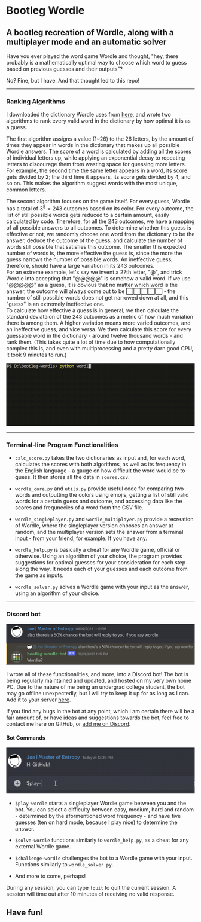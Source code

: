 # Bootleg Wordle

## A bootleg recreation of Wordle, along with a multiplayer mode and an automatic solver

Have you ever played the word game Wordle and thought, "hey, there probably is a mathematically optimal way to choose which word to guess based on previous guesses and their outputs"?  

No? Fine, but I have. And that thought led to this repo!  

---

### Ranking Algorithms

I downloaded the dictionary Wordle uses from [here](https://gist.github.com/scholtes/94f3c0303ba6a7768b47583aff36654d), and wrote two algorithms to rank every valid word in the dictionary by how optimal it is as a guess.  

The first algorithm assigns a value (1~26) to the 26 letters, by the amount of times they appear in words in the dictionary that makes up all possible Wordle answers. The score of a word is calculated by adding all the scores of individual letters up, while applying an exponential decay to repeating letters to discourage them from wasting space for guessing more letters. For example, the second time the same letter appears in a word, its score gets divided by 2; the third time it appears, its score gets divided by 4, and so on. This makes the algorithm suggest words with the most unique, common letters.  

The second algorithm focuses on the game itself. For every guess, Wordle has a total of $` 3^5=243 `$ outcomes based on its color. For every outcome, the list of still possible words gets reduced to a certain amount, easily calculated by code. Therefore, for all the 243 outcomes, we have a mapping of all possible answers to all outcomes. To determine whether this guess is effective or not, we randomly choose one word from the dictionary to be the answer, deduce the outcome of the guess, and calculate the number of words still possible that satisfies this outcome. The smaller this expected number of words is, the more effective the guess is, since the more the guess narrows the number of possible words. An ineffective guess, therefore, should have a large variation in its 243 outcomes.  
For an extreme example, let's say we invent a 27th letter, "@", and trick Wordle into accepting that "@@@@@" is somehow a valid word. If we use "@@@@@" as a guess, it is obvious that no matter which word is the answer, the outcome will always come out to be ⬜⬜⬜⬜⬜ - the number of still possible words does not get narrowed down at all, and this "guess" is an extremely ineffective one.  
To calculate how effective a guess is in general, we then calculate the standard deviataion of the 243 outcomes as a metric of how much variation there is among them. A higher variation means more varied outcomes, and an ineffective guess, and vice versa. We then calculate this score for every guessable word in the dictionary - around twelve thousand words - and rank them. (This takes quite a lot of time due to how computationally complex this is, and even with multiprocessing and a pretty darn good CPU, it took 9 minutes to run.)

![the Wordle solver at work](assets/solver.gif)

---

### Terminal-line Program Functionalities

- `calc_score.py` takes the two dictionaries as input and, for each word, calculates the scores with both algorithms, as well as its frequency in the English language - a gauge on how difficult the word would be to guess. It then stores all the data in `scores.csv`.  

- ``wordle_core.py`` and ``utils.py`` provide useful code for comparing two words and outputting the colors using emojis, getting a list of still valid words for a certain guess and outcome, and accessing data like the scores and frequnecies of a word from the CSV file.

- `wordle_singleplayer.py` and `wordle_multiplayer.py` provide a recreation of Wordle, where the singleplayer version chooses an answer at random, and the multiplayer version sets the answer from a terminal input - from your friend, for example. If you have any.  

- `wordle_help.py` is basically a cheat for any Wordle game, official or otherwise. Using an algorithm of your choice, the program provides suggestions for optimal guesses for your consideration for each step along the way. It needs each of your guesses and each outcome from the game as inputs.

- `wordle_solver.py` solves a Wordle game with your input as the answer, using an algorithm of your choice.

---

### Discord bot

![The bot being really interested in any mentions of Wordle](assets/wordle-reply.png)

I wrote all of these functionalities, and more, into a Discord bot! The bot is being regularly maintained and updated, and hosted on my very own home PC. Due to the nature of me being an undergrad college student, the bot may go offline unexpectedly, but I will try to keep it up for as long as I can. Add it to your server [here](https://discord.com/oauth2/authorize?client_id=1153245754207518820&permissions=68608&scope=bot).

If you find any bugs in the bot at any point, which I am certain there will be a fair amount of, or have ideas and suggestions towards the bot, feel free to contact me here on GitHub, or [add me on Discord](discordapp.com/users/803676742639550544).

#### Bot Commands

![Me playing Wordle against the bot](assets/bot-play-wordle.gif)

- `$play-wordle` starts a singleplayer Wordle game between you and the bot. You can select a difficulty between easy, medium, hard and random - determined by the aformentioned word frequency - and have five guesses (ten on hard mode, because I play nice) to determine the answer.  

- `$solve-wordle` functions similarly to `wordle_help.py`, as a cheat for any external Wordle game.

- `$challenge-wordle` challenges the bot to a Wordle game with your input. Functions similarly to `wordle_solver.py`.

- And more to come, perhaps!

During any session, you can type `!quit` to quit the current session. A session will time out after 10 minutes of receiving no valid response.  

## Have fun!  
